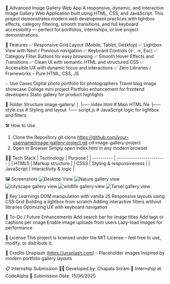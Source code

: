 🎨 Advanced Image Gallery Web App
A responsive, dynamic, and interactive Image Gallery Web Application built using HTML, CSS, and JavaScript. This project demonstrates modern web development practices with lightbox effects, category filtering, smooth transitions, and full keyboard accessibility — perfect for portfolios, internships, or live project demonstrations.


📸 Features
✅ Responsive Grid Layout (Mobile, Tablet, Desktop)
✅ Lightbox View with Next / Previous navigation
✅ Keyboard Controls (←, →, Esc)
✅ Category Filter Buttons for easy browsing
✅ Smooth Hover Effects and Transitions
✅ Clean UI with semantic HTML and structured CSS
✅ Accessible UX with dynamic focus and interactions
✅ Zero Libraries / Frameworks – Pure HTML, CSS, JS


💡 Use Cases
Digital photo portfolio for photographers
Travel blog image showcase
College mini project
Portfolio enhancement for frontend developers
Static gallery for product highlights


📂 Folder Structure
image-gallery/
│
├── index.html         # Main HTML file
├── style.css          # Styling and layout
└── script.js          # JavaScript logic for lightbox and filters


🛠️ How to Use
1. Clone the Repository
git clone https://github.com/your-username/image-gallery-project.git
cd image-gallery-project
2. Open in Browser
Simply open index.html in any modern browser.


🧑‍💻 Tech Stack
| Technology | Purpose                  |
| ---------- | ------------------------ |
| HTML5      | Markup structure         |
| CSS3       | Styling & responsiveness |
| JavaScript | Interactivity & logic    |


🖼️ Screenshots
![Desktop View](https://github.com/user-attachments/assets/b53ee3ea-c41d-4a8c-af55-f9ffcdd5918d)
![Nature gallery view](https://github.com/user-attachments/assets/7312bc46-fdac-4038-9699-03e42135e0d4)
![cityscape gallery view](https://github.com/user-attachments/assets/73a11c88-9d96-44cd-b373-ded805b00df8)
![wildlife gallery view](https://github.com/user-attachments/assets/4a55495d-d4f0-475c-8a50-3ee6c606f886)
![Tarvel gallery view](https://github.com/user-attachments/assets/262fe238-4e01-4475-b2e3-3428d928c788)


🧠 Key Learnings
DOM manipulation with vanilla JS
Responsive layouts using CSS Grid
Building a lightbox from scratch
Adding interactive filters without libraries
Optimizing UX with keyboard navigation


📌 To-Do / Future Enhancements
 Add search bar for image titles
 Add tags or captions per image
 Enable image uploads from users
 Lazy-load images for performance


📄 License
This project is licensed under the MIT License – feel free to use, modify, or distribute it.


🙌 Credits
Unsplash (https://unsplash.com) – Placeholder images
Inspired by modern portfolio gallery layouts


📋 Internship Submission
👨‍💻 Developed by: Chapala Sriram
🏢 Internship at: CodeAlpha
📅 Submission Date: 15/06/2025



